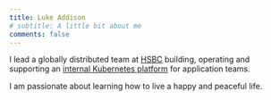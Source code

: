 ```yaml
---
title: Luke Addison
# subtitle: A little bit about me
comments: false
---
```


I lead a globally distributed team at [HSBC](https://github.com/hsbc) building, operating and
supporting an [internal Kubernetes
platform](https://developer.cyberark.com/blog/building-an-internal-kubernetes-platform/) for
application teams.

I am passionate about learning how to live a happy and peaceful life.
